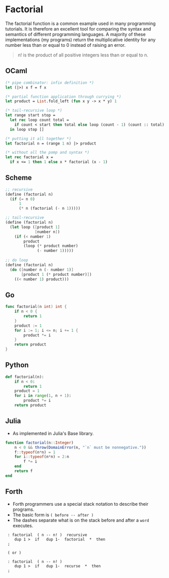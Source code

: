 # Factorial

The factorial function is a common example used in many programming tutorials. 
It is therefore an excellent tool for comparing the syntax and semantics of different programming languages.
A majority of these implementations (my programs) return the multiplicative identity for any number 
less than or equal to 0 instead of raising an error.

> n! is the product of all positive integers less than or equal to n.

## OCaml

```ocaml
(* pipe combinator: infix definition *)
let (|>) x f = f x

(* partial function application through currying *)    
let product = List.fold_left (fun x y -> x * y) 1

(* tail-recursive loop *)              
let range start stop =
  let rec loop count total =
    if count < start then total else loop (count - 1) (count :: total)
  in loop stop []

(* putting it all together *)    
let factorial n = (range 1 n) |> product

(* without all the pomp and syntax *)
let rec factorial x =
  if x <= 1 then 1 else x * factorial (x - 1)
```

## Scheme

```scheme
;; recursive
(define (factorial n)
  (if (= n 0)
      1
      (* n (factorial (- n 1)))))

;; tail-recursive
(define (factorial n)
  (let loop ([product 1]
             [number n])
    (if (< number 1)
        product
        (loop (* product number) 
              (- number 1)))))
              
;; do loop
(define (factorial n)
  (do ([number n (- number 1)]
       [product 1 (* product number)])
    ((< number 1) product)))
```

## Go

```go
func factorial(n int) int {
	if n < 0 {
		return 1
	}
	product := 1
	for i := 1; i <= n; i += 1 {
		product *= i
	}
	return product
}
```

## Python

```python
def factorial(n):
    if n < 0:
        return 1
    product = 1
    for i in range(1, n + 1):
        product *= i
    return product
```

## Julia 

- As implemented in Julia's Base library.

```julia
function factorial(n::Integer)
    n < 0 && throw(DomainError(n, "`n` must be nonnegative."))
    f::typeof(n*n) = 1
    for i::typeof(n*n) = 2:n
        f *= i
    end
    return f
end
```

## Forth

- Forth programmers use a special stack notation to describe their programs.
- The basic form is `( before -- after )`
- The dashes separate what is on the stack before and after a `word` executes.

```forth
 : factorial  ( n -- n! )  recursive
    dup 1 >  if   dup 1-  factorial  *  then
 ;
 
 ( or )
 
 : factorial  ( n -- n! )
    dup 1 >  if   dup 1-  recurse  *  then
 ;
```

